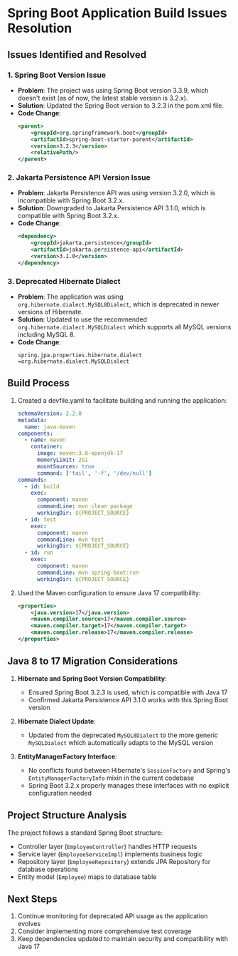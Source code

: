 # Spring Boot Application Build Issues Resolution

## Issues Identified and Resolved

### 1. Spring Boot Version Issue
- **Problem**: The project was using Spring Boot version 3.3.9, which doesn't exist (as of now, the latest stable version is 3.2.x).
- **Solution**: Updated the Spring Boot version to 3.2.3 in the pom.xml file.
- **Code Change**:
  ```xml
  <parent>
      <groupId>org.springframework.boot</groupId>
      <artifactId>spring-boot-starter-parent</artifactId>
      <version>3.2.3</version>
      <relativePath/>
  </parent>
  ```

### 2. Jakarta Persistence API Version Issue
- **Problem**: Jakarta Persistence API was using version 3.2.0, which is incompatible with Spring Boot 3.2.x.
- **Solution**: Downgraded to Jakarta Persistence API 3.1.0, which is compatible with Spring Boot 3.2.x.
- **Code Change**:
  ```xml
  <dependency>
      <groupId>jakarta.persistence</groupId>
      <artifactId>jakarta.persistence-api</artifactId>
      <version>3.1.0</version>
  </dependency>
  ```

### 3. Deprecated Hibernate Dialect
- **Problem**: The application was using `org.hibernate.dialect.MySQL8Dialect`, which is deprecated in newer versions of Hibernate.
- **Solution**: Updated to use the recommended `org.hibernate.dialect.MySQLDialect` which supports all MySQL versions including MySQL 8.
- **Code Change**:
  ```properties
  spring.jpa.properties.hibernate.dialect =org.hibernate.dialect.MySQLDialect
  ```

## Build Process
1. Created a devfile.yaml to facilitate building and running the application:
   ```yaml
   schemaVersion: 2.2.0
   metadata:
     name: java-maven
   components:
     - name: maven
       container:
         image: maven:3.8-openjdk-17
         memoryLimit: 2Gi
         mountSources: true
         command: ['tail', '-f', '/dev/null']
   commands:
     - id: build
       exec:
         component: maven
         commandLine: mvn clean package
         workingDir: ${PROJECT_SOURCE}
     - id: test
       exec:
         component: maven
         commandLine: mvn test
         workingDir: ${PROJECT_SOURCE}
     - id: run
       exec:
         component: maven
         commandLine: mvn spring-boot:run
         workingDir: ${PROJECT_SOURCE}
   ```

2. Used the Maven configuration to ensure Java 17 compatibility:
   ```xml
   <properties>
       <java.version>17</java.version>
       <maven.compiler.source>17</maven.compiler.source>
       <maven.compiler.target>17</maven.compiler.target>
       <maven.compiler.release>17</maven.compiler.release>
   </properties>
   ```

## Java 8 to 17 Migration Considerations
1. **Hibernate and Spring Boot Version Compatibility**:
   - Ensured Spring Boot 3.2.3 is used, which is compatible with Java 17
   - Confirmed Jakarta Persistence API 3.1.0 works with this Spring Boot version

2. **Hibernate Dialect Update**:
   - Updated from the deprecated `MySQL8Dialect` to the more generic `MySQLDialect` which automatically adapts to the MySQL version

3. **EntityManagerFactory Interface**:
   - No conflicts found between Hibernate's `SessionFactory` and Spring's `EntityManagerFactoryInfo` mixin in the current codebase
   - Spring Boot 3.2.x properly manages these interfaces with no explicit configuration needed

## Project Structure Analysis
The project follows a standard Spring Boot structure:
- Controller layer (`EmployeeController`) handles HTTP requests
- Service layer (`EmployeeServiceImpl`) implements business logic
- Repository layer (`EmployeeRepository`) extends JPA Repository for database operations
- Entity model (`Employee`) maps to database table

## Next Steps
1. Continue monitoring for deprecated API usage as the application evolves
2. Consider implementing more comprehensive test coverage
3. Keep dependencies updated to maintain security and compatibility with Java 17